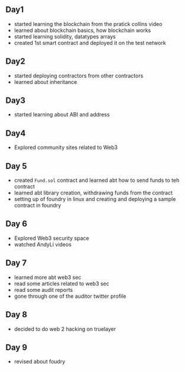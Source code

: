 ## Day1 
- started learning the blockchain from the pratick collins video
- learned about blockchain basics, how blockchain works
- started learning solidity, datatypes arrays
- created 1st smart contract and deployed it on the test network

## Day2
- started deploying contractors from other contractors
- learned about inheritance
  
## Day3
- started learning about ABI and address

## Day4
- Explored community sites related to Web3

## Day 5
- created `Fund.sol` contract and learned abt how to send funds to teh contract
- learned abt library creation, withdrawing funds from the contract
- setting up of foundry in linux and creating and deploying a sample contract in foundry
  
## Day 6 
- Explored Web3 security space
- watched AndyLi videos

## Day 7
- learned more abt web3 sec 
- read some articles related to web3 sec
- read some audit reports
- gone through one of the auditor twitter profile

## Day 8
- decided to do web 2 hacking on truelayer

## Day 9
- revised about foudry